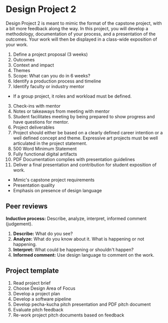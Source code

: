 # Design Project 2

Design Project 2 is meant to mimic the format of the capstone project, with a bit more feedback along the way. In this project, you will develop a methodology, documentation of your process, and a presentation of the outcomes. Your work will then be displayed in a class-wide exposition of your work.

1. Define a project proposal \(3 weeks\)
  1. Outcomes
  2. Context and impact
  3. Themes
  4. Scope: What can you do in 6 weeks?
  5. Identify a production process and timeline
2. Identify faculty or industry mentor
  * If a group project, it roles and workload must be defined.
3. Check-ins with mentor
  1. Notes or takeaways from meeting with mentor
  2. Student facilitates meeting by being prepared to show progress and have questions for mentor.
4. Project deliverables
  1. Project should either be based on a clearly defined career intention or a well defined concept and theme. Expressive art projects must be well articulated in the project statement.
  2. 500 Word Minimum Statement
  3. Fully functional digital artifacts
  4. PDF Documentation complies with presentation guidelines
5. Deliver a final presentation and contribution for student exposition of work.


* Mimic's capstone project requirements
* Presentation quality
* Emphasis on presence of design language

## Peer reviews

**Inductive process:** Describe, analyze, interpret, informed comment (judgement).

1. **Describe:** What do you see?
2. **Analyze:** What do you know about it. What is happening or not happening.
3. **Interpret:** What could be happening or shouldn't happen?
4. **Informed comment:** Use design language to comment on the work.

## Project template

1. Read project brief
2. Choose Design Area of Focus
3. Develop a project plan
4. Develop a software pipeline
5. Develop pecha-kucha pitch presentation and PDF pitch document
6. Evaluate pitch feedback
7. Re-work project pitch documents based on feedback

  




